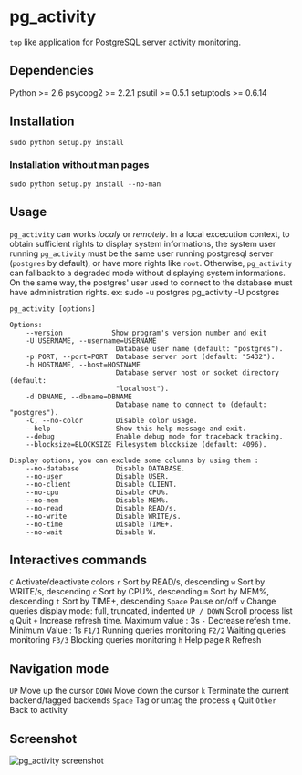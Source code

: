 pg_activity
===========

`top` like application for PostgreSQL server activity monitoring.

Dependencies
------------

Python >= 2.6
psycopg2 >= 2.2.1
psutil >= 0.5.1
setuptools >= 0.6.14

Installation
------------

    sudo python setup.py install

### Installation without man pages

    sudo python setup.py install --no-man


Usage
-----

`pg_activity` can works *localy* or *remotely*. In a local excecution context, to obtain sufficient rights to display system informations, the system user running `pg_activity` must be the same user running postgresql server (`postgres` by default), or have more rights like `root`. Otherwise, `pg_activity` can fallback to a degraded mode without displaying system informations. On the same way, the postgres' user used to connect to the database must have administration rights.
ex:
    sudo -u postgres pg\_activity -U postgres
 
    pg_activity [options]

	Options:
		--version            Show program's version number and exit 
		-U USERNAME, --username=USERNAME
                        	  Database user name (default: "postgres").
		-p PORT, --port=PORT  Database server port (default: "5432").
		-h HOSTNAME, --host=HOSTNAME
							  Database server host or socket directory (default:
                        	  "localhost").
        -d DBNAME, --dbname=DBNAME
                              Database name to connect to (default: "postgres").
		-C, --no-color        Disable color usage.
		--help                Show this help message and exit.
		--debug               Enable debug mode for traceback tracking.
        --blocksize=BLOCKSIZE Filesystem blocksize (default: 4096).

	Display options, you can exclude some columns by using them :
		--no-database         Disable DATABASE.
    	--no-user             Disable USER.
    	--no-client           Disable CLIENT.
    	--no-cpu              Disable CPU%.
    	--no-mem              Disable MEM%.
    	--no-read             Disable READ/s.
    	--no-write            Disable WRITE/s.
    	--no-time             Disable TIME+.
    	--no-wait             Disable W.

Interactives commands
---------------------

`C`			Activate/deactivate colors
`r`			Sort by READ/s, descending
`w`			Sort by WRITE/s, descending
`c`			Sort by CPU%, descending
`m`			Sort by MEM%, descending
`t`			Sort by TIME+, descending
`Space`		Pause on/off
`v`			Change queries display mode: full, truncated, indented
`UP / DOWN`	Scroll process list
`q`			Quit
`+`			Increase refresh time. Maximum value : 3s
`-`			Decrease refesh time. Minimum Value : 1s
`F1/1`		Running queries monitoring
`F2/2`		Waiting queries monitoring
`F3/3`		Blocking queries monitoring
`h`			Help page
`R`         Refresh

Navigation mode
---------------

`UP`		Move up the cursor
`DOWN`		Move down the cursor
`k`			Terminate the current backend/tagged backends
`Space`		Tag or untag the process
`q`			Quit
`Other`		Back to activity
			
Screenshot
----------

![pg_activity screenshot](https://raw.github.com/julmon/pg_activity/master/docs/imgs/screenshot.png)
